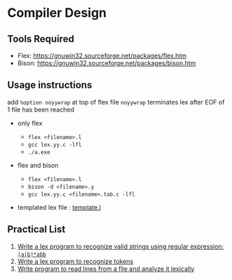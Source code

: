 # Compiler Design

## Tools Required

- Flex: <https://gnuwin32.sourceforge.net/packages/flex.htm>
- Bison: <https://gnuwin32.sourceforge.net/packages/bison.htm>

## Usage instructions

add `%option noyywrap` at top of flex file
`noyywrap` terminates lex after EOF of 1 file has been reached

- only flex
  - `flex <filename>.l`
  - `gcc lex.yy.c -lfl`
  - `./a.exe`
- flex and bison
  - `flex <filename>.l`
  - `bison -d <filename>.y`
  - `gcc lex.yy.c <filename>.tab.c -lfl`

- templated lex file : [template.l](./template.l)

## Practical List

1. [Write a lex program to recognize valid strings using regular expression: `(a|b)*abb`](./Practical%2001/)
2. [Write a lex program to recognize tokens](./Practical%2002/)
3. [Write program to read lines from a file and analyze it lexically](./Practical%2003/)
